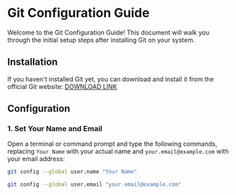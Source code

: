 # Git Configuration Guide

Welcome to the Git Configuration Guide! This document will walk you through the initial setup steps after installing Git on your system.

## Installation

If you haven't installed Git yet, you can download and install it from the official Git website: [DOWNLOAD LINK](https://git-scm.com/)

## Configuration

### 1. Set Your Name and Email

Open a terminal or command prompt and type the following commands, replacing ```Your Name``` with your actual name and ```your.email@example.com``` with your email address:

```bash
git config --global user.name "Your Name"
```

```bash
git config --global user.email "your.email@example.com"
```
